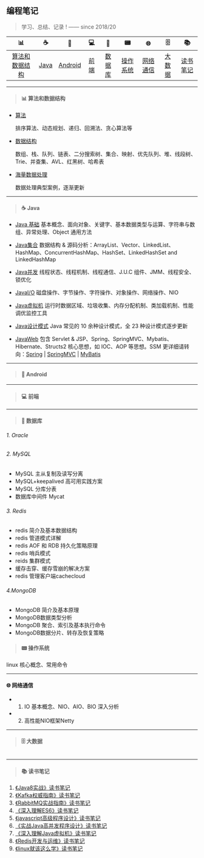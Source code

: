 ## 编程笔记

> 学习、总结、记录 ! —— since 2018/20

| 📊 | ☕️ | 📱 | 💻 | 💾 | 📟 | 🌐  | 🗄 | 📚 |
| :----: | :----: | :----: | :----: | :----: | :----: | :----: | :----: | :----: |
| [算法和数据结构](#算法和数据结构) | [Java](#Java) | [Android](#Android) | [前端](#前端) | [数据库](#数据库) | [操作系统](#操作系统) | [网络通信](#网络通信) | [大数据](#大数据) | [读书笔记](#读书笔记) | 

---

> <h4 id="算法和数据结构">📊 算法和数据结构</h4>

- [算法](notes/算法和数据结构/算法.md)

  排序算法、动态规划、递归、回溯法、贪心算法等

- [数据结构](notes/算法和数据结构/数据结构.md)

  数组、栈、队列、链表、二分搜索树、集合、映射、优先队列、堆、线段树、Trie、并查集、AVL、红黑树、哈希表

- [海量数据处理](notes/算法和数据结构/海量数据处理.md)

  数据处理典型案例，逐渐更新
  
---

> <h4 id="Java">☕️ Java</h4>

- [Java 基础](#notes/Java/Java基础.md)
  基本概念、面向对象、关键字、基本数据类型与运算、字符串与数组、异常处理、Object 通用方法
  
- [Java集合](#notes/Java/Java集合.md)
  数据结构 & 源码分析：ArrayList、Vector、LinkedList、HashMap、ConcurrentHashMap、HashSet、LinkedHashSet and LinkedHashMap
  
- [Java并发](#notes/Java/Java并发.md)
  线程状态、线程机制、线程通信、J.U.C 组件、JMM、线程安全、锁优化
  
- [JavaI/O](#notes/Java/JavaI/O.md)
  磁盘操作、字节操作、字符操作、对象操作、网络操作、NIO
  
- [Java虚拟机](#notes/Java/Java虚拟机.md)
  运行时数据区域、垃圾收集、内存分配机制、类加载机制、性能调优监控工具
  
- [Java设计模式](#notes/Java/Java设计模式.md)
  Java 常见的 10 余种设计模式，全 23 种设计模式逐步更新
  
- [JavaWeb](#notes/Java/JavaWeb.md)
  包含 Servlet & JSP、Spring、SpringMVC、Mybatis、Hibernate、Structs2 核心思想，如 IOC、AOP 等思想。SSM 更详细请转向：[Spring](notes/JavaWeb/Spring.md) | [SpringMVC](https://github.com/frank-lam/SpringMVC_MyBatis_Learning) | [MyBatis](https://github.com/frank-lam/SpringMVC_MyBatis_Learning)

---

> <h4 id="Android">📱 Android</h4> 

---

> <h4 id="前端">💻 前端</h4>

---

> <h4 id="数据库">💾 数据库</h4>

###### 1. Oracle

###### 2. MySQL

+ MySQL 主从复制及读写分离
+ MySQL+keepalived 高可用实践方案
+ MySQL 分库分表
+ 数据库中间件 Mycat

###### 3. Redis

+ redis 简介及基本数据结构
+ redis 管道模式详解
+ redis AOF 和 RDB 持久化策略原理
+ redis 哨兵模式
+ reids 集群模式
+ 缓存击穿、缓存雪崩的解决方案
+ redis 管理客户端cachecloud

###### 4.MongoDB

+ MongoDB 简介及基本原理
+ MongoDB数据类型分析
+ MongoDB 聚合、索引及基本执行命令
+ MongoDB数据分片、转存及恢复策略

> <h4 id="操作系统">📟 操作系统</h4>

linux 核心概念、常用命令

---

<h4 id="网络通信">🌐 网络通信</h4>

- 1. IO 基本概念、NIO、AIO、BIO 深入分析
- 2. 高性能NIO框架Netty
---


> <h4 id="大数据">🗄 大数据</h4>
```
```
---

> <h4 id="读书笔记">📚 读书笔记</h4>

1. [《Java8实战》读书笔记](https://github.com/heibaiying/LearningNotes/tree/master/notes/《Java8实战》读书笔记.md)
2. [《Kafka权威指南》读书笔记](https://github.com/heibaiying/LearningNotes/tree/master/notes/《Kafka权威指南》读书笔记.md) 
3. [《RabbitMQ实战指南》读书笔记](https://github.com/heibaiying/LearningNotes/tree/master/notes/《RabbitMQ实战指南》读书笔记.md) 
4. [《深入理解ES6》读书笔记](https://github.com/heibaiying/LearningNotes/tree/master/notes/《深入理解ES6》读书笔记.md)
5. [《javascript高级程序设计》读书笔记](https://github.com/heibaiying/LearningNotes/tree/master/notes/《javascript高级程序设计》读书笔记.md) 
6. [《实战Java高并发程序设计》读书笔记](https://github.com/heibaiying/LearningNotes/tree/master/notes/《实战Java高并发程序设计》读书笔记.md)
7. [《深入理解Java虚拟机》读书笔记](https://github.com/heibaiying/LearningNotes/tree/master/notes/《深入理解Java虚拟机》读书笔记.md) 
8. [《Redis开发与运维》读书笔记](https://github.com/heibaiying/LearningNotes/tree/master/notes/《Redis开发与运维》读书笔记.md) 
9. [《linux就该这么学》读书笔记](https://github.com/heibaiying/LearningNotes/tree/master/notes/《linux就该这么学》读书笔记.md) 



